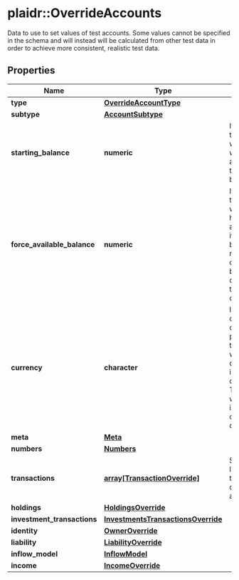 # plaidr::OverrideAccounts

Data to use to set values of test accounts. Some values cannot be specified in the schema and will instead will be calculated from other test data in order to achieve more consistent, realistic test data.

## Properties
Name | Type | Description | Notes
------------ | ------------- | ------------- | -------------
**type** | [**OverrideAccountType**](OverrideAccountType.md) |  | 
**subtype** | [**AccountSubtype**](AccountSubtype.md) |  | 
**starting_balance** | **numeric** | If provided, the account will start with this amount as the current balance.  | 
**force_available_balance** | **numeric** | If provided, the account will always have this amount as its  available balance, regardless of current balance or changes in transactions over time. | 
**currency** | **character** | ISO-4217 currency code. If provided, the account will be denominated in the given currency. Transactions will also be in this currency by default. | 
**meta** | [**Meta**](Meta.md) |  | 
**numbers** | [**Numbers**](Numbers.md) |  | 
**transactions** | [**array[TransactionOverride]**](TransactionOverride.md) | Specify the list of transactions on the account. | 
**holdings** | [**HoldingsOverride**](HoldingsOverride.md) |  | [optional] 
**investment_transactions** | [**InvestmentsTransactionsOverride**](Investments_TransactionsOverride.md) |  | [optional] 
**identity** | [**OwnerOverride**](OwnerOverride.md) |  | 
**liability** | [**LiabilityOverride**](LiabilityOverride.md) |  | 
**inflow_model** | [**InflowModel**](InflowModel.md) |  | 
**income** | [**IncomeOverride**](IncomeOverride.md) |  | [optional] 


